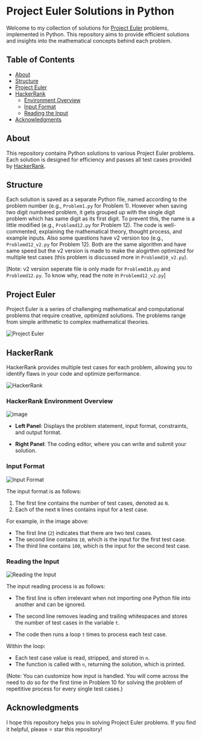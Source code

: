 # Project Euler Solutions in Python

Welcome to my collection of solutions for [Project Euler](https://projecteuler.net/) problems, implemented in Python. This repository aims to provide efficient solutions and insights into the mathematical concepts behind each problem.

## Table of Contents

- [About](#about)
- [Structure](#structure)
- [Project Euler](#project-euler)
- [HackerRank](#hackerrank)
  - [Environment Overview](#hackerrank-environment-overview)
  - [Input Format](#input-format)
  - [Reading the Input](#reading-the-input)
- [Acknowledgments](#acknowledgments)

## About

This repository contains Python solutions to various Project Euler problems. Each solution is designed for efficiency and passes all test cases provided by [HackerRank](https://www.hackerrank.com/).

## Structure

Each solution is saved as a separate Python file, named according to the problem number (e.g., `Problem1.py` for Problem 1). However when saving two digit numbered problem, it gets grouped up with the single digit problem which has same digit as its first digit. To prevent this, the name is a little modified (e.g., `Problemd12.py` for Problem 12). The code is well-commented, explaining the mathematical theory, thought process, and example inputs. Also some questions have v2 version too (e.g., `Problemd12_v2.py` for Problem 12). Both are the same algorithm and have same speed but the v2 version is made to make the alogirthm optimized for multiple test cases (this problem is discussed more in `Problemd10_v2.py`).

[Note: v2 version seperate file is only made for `Problemd10.py` and `Problemd12.py`. To know why, read the note in `Problemd12_v2.py`]

## Project Euler

Project Euler is a series of challenging mathematical and computational problems that require creative, optimized solutions. The problems range from simple arithmetic to complex mathematical theories.

![Project Euler](https://github.com/user-attachments/assets/14ae4943-445e-4e90-b650-99253c35fa70)

## HackerRank

HackerRank provides multiple test cases for each problem, allowing you to identify flaws in your code and optimize performance.

![HackerRank](https://github.com/user-attachments/assets/88f68ad8-1589-427f-8589-b8af6f4e9af4)

### HackerRank Environment Overview

![image](https://github.com/user-attachments/assets/263c3130-b6ae-496b-a9a6-13cf62fa8347)

- **Left Panel**: Displays the problem statement, input format, constraints, and output format.

- **Right Panel**: The coding editor, where you can write and submit your solution.

### Input Format

![Input Format](https://github.com/user-attachments/assets/14015c22-d93b-4a39-9acd-24a9c45fbd99)

The input format is as follows:

1. The first line contains the number of test cases, denoted as `N`.
2. Each of the next `N` lines contains input for a test case.

For example, in the image above:

- The first line (`2`) indicates that there are two test cases.
- The second line contains `10`, which is the input for the first test case.
- The third line contains `100`, which is the input for the second test case.

### Reading the Input

![Reading the Input](https://github.com/user-attachments/assets/eb0dcf13-e12d-44be-adc9-bbba45555504)

The input reading process is as follows:

- The first line is often irrelevant when not importing one Python file into another and can be ignored.

- The second line removes leading and trailing whitespaces and stores the number of test cases in the variable `t`.

- The code then runs a loop `t` times to process each test case.

Within the loop:

- Each test case value is read, stripped, and stored in `n`.
- The function is called with `n`, returning the solution, which is printed.

(Note: You can customize how input is handled. You will come across the need to do so for the first time in Problem 10 for solving the problem of repeititive process for every single test cases.)

## Acknowledgments

I hope this repository helps you in solving Project Euler problems. If you find it helpful, please ⭐ star this repository!
